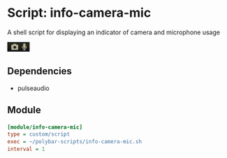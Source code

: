 # Script: info-camera-mic

A shell script for displaying an indicator of camera and microphone usage

![info-camera-mic](screenshots/1.png)


## Dependencies

* pulseaudio


## Module

```ini
[module/info-camera-mic]
type = custom/script
exec = ~/polybar-scripts/info-camera-mic.sh
interval = 1
```
